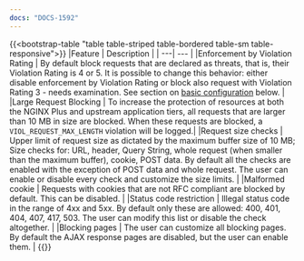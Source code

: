 ```yaml
---
docs: "DOCS-1592"
---
```


{{<bootstrap-table "table table-striped table-bordered table-sm table-responsive">}}
|Feature | Description |
| ---| --- |
|Enforcement by Violation Rating | By default block requests that are declared as threats, that is, their Violation Rating is 4 or 5. It is possible to change this behavior: either disable enforcement by Violation Rating or block also request with Violation Rating 3 - needs examination. See section on [basic configuration](#policy-configuration) below. |
|Large Request Blocking | To increase the protection of resources at both the NGINX Plus and upstream application tiers, all requests that are larger than 10 MB in size are blocked.  When these requests are blocked, a `VIOL_REQUEST_MAX_LENGTH` violation will be logged.|
|Request size checks | Upper limit of request size as dictated by the maximum buffer size of 10 MB;  Size checks for: URL, header, Query String, whole request (when smaller than the maximum buffer), cookie, POST data. By default all the checks are enabled with the exception of POST data and whole request. The user can enable or disable every check and customize the size limits. |
|Malformed cookie | Requests with cookies that are not RFC compliant are blocked by default. This can be disabled. |
|Status code restriction | Illegal status code in the range of 4xx and 5xx. By default only these are allowed: 400, 401, 404, 407, 417, 503. The user can modify this list or disable the check altogether. |
|Blocking pages | The user can customize all blocking pages. By default the AJAX response pages are disabled, but the user can enable them. |
{{</bootstrap-table>}}